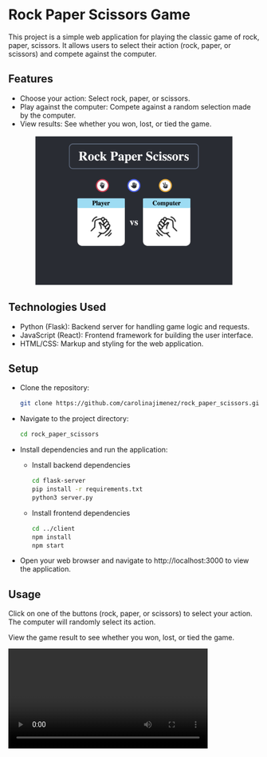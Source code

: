 # Rock Paper Scissors Game

This project is a simple web application for playing the classic game of rock, paper, scissors. It allows users to select their action (rock, paper, or scissors) and compete against the computer.

## Features

* Choose your action: Select rock, paper, or scissors.
* Play against the computer: Compete against a random selection made by the computer.
* View results: See whether you won, lost, or tied the game.

<p align="center"><img src="images/Screenshot.png" alt="Start of the game" width="400"></p>

## Technologies Used

* Python (Flask): Backend server for handling game logic and requests.
* JavaScript (React): Frontend framework for building the user interface.
* HTML/CSS: Markup and styling for the web application.

## Setup

* Clone the repository:

    ```bash
    git clone https://github.com/carolinajimenez/rock_paper_scissors.git
    ```

* Navigate to the project directory:

    ```bash
    cd rock_paper_scissors
    ```

* Install dependencies and run the application:

    - Install backend dependencies
        ```bash
        cd flask-server
        pip install -r requirements.txt
        python3 server.py
        ```

    - Install frontend dependencies
        ```bash
        cd ../client
        npm install
        npm start
        ```

* Open your web browser and navigate to http://localhost:3000 to view the application.

## Usage

Click on one of the buttons (rock, paper, or scissors) to select your action.
The computer will randomly select its action.

View the game result to see whether you won, lost, or tied the game.

<video src='images/Screen Recording.mov' width="400" />

# Contributing

Contributions are welcome! Feel free to open issues or submit pull requests for any bugs or feature requests.

# License

This project is licensed under the MIT License - see the LICENSE file for details.

